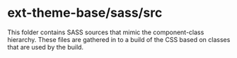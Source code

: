 # ext-theme-base/sass/src

This folder contains SASS sources that mimic the component-class hierarchy. These files
are gathered in to a build of the CSS based on classes that are used by the build.
